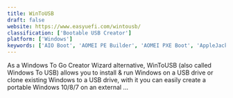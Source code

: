 ```yaml
---
title: WinToUSB
draft: false 
website: https://www.easyuefi.com/wintousb/
classification: ['Bootable USB Creator']
platform: ['Windows']
keywords: ['AIO Boot', 'AOMEI PE Builder', 'AOMEI PXE Boot', 'AppleJack', 'BlackArch', 'DriveDroid', 'GNOME MultiWriter', 'Make_PE3', 'MediCat USB', 'MultiSystem', 'Rufus', 'SharpBoot', 'Tiny PXE Server', 'UBCD4Win', 'Win10PE SE', 'WinFuture xp-iso-builder', 'WinSetupFromUSB', 'WinToFlash', 'Winbuilder', 'YUMI']
---
```

As a Windows To Go Creator Wizard alternative, WinToUSB (also called Windows To USB) allows you to install &amp; run Windows on a USB drive or clone existing Windows to a USB drive, with it you can easily create a portable Windows 10/8/7 on an external …